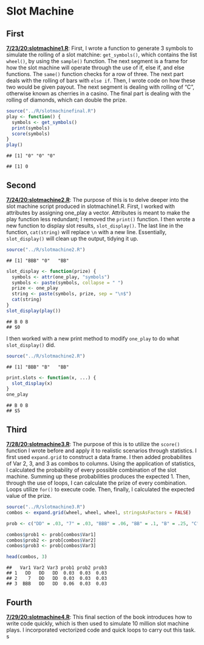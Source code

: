 Slot Machine
================

## First

[**7/23/20:slotmachine1.R**](../R/slotmachine1.R): First, I wrote a
function to generate 3 symbols to simulate the rolling of a slot
matchine: `get_symbols()`, which contains the list `wheel()`, by using
the `sample()` function. The next segment is a frame for how the slot
machine will operate through the use of if, else if, and else functions.
The `same()` function checks for a row of three. The next part deals
with the rolling of bars with `else if`. Then, I wrote code on how these
two would be given payout. The next segment is dealing with rolling of
“C”, otherwise known as cherries in a casino. The final part is
dealing with the rolling of diamonds, which can double the prize.

``` r
source("../R/slotmachinefinal.R")
play <- function() {
  symbols <- get_symbols()
  print(symbols)
  score(symbols)
}
play()
```

    ## [1] "0" "0" "0"

    ## [1] 0

## Second

[**7/24/20:slotmachine2.R**](../R/slotmachine2.R): The purpose of this
is to delve deeper into the slot machine script produced in
slotmachine1.R. First, I worked with attributes by assigning one\_play a
vector. Attributes is meant to make the play function less redundant; I
removed the `print()` function. I then wrote a new function to display
slot results, `slot_display()`. The last line in the function,
`cat(string)` will replace `\n` with a new line. Essentially,
`slot_display()` will clean up the output, tidying it up.

``` r
source("../R/slotmachine2.R")
```

    ## [1] "BBB" "0"   "BB"

``` r
slot_display <- function(prize) {
  symbols <- attr(one_play, "symbols")
  symbols <- paste(symbols, collapse = " ")
  prize <- one_play
  string <- paste(symbols, prize, sep = "\n$")
  cat(string)
}
slot_display(play())
```

    ## B 0 B
    ## $0

I then worked with a new print method to modify `one_play` to do what
`slot_display()` did.

``` r
source("../R/slotmachine2.R")
```

    ## [1] "BBB" "B"   "BB"

``` r
print.slots <- function(x, ...) {
  slot_display(x)
}
one_play
```

    ## B 0 B
    ## $5

## Third

[**7/28/20:slotmachine3.R**](../R/slotmachine3.R): The purpose of this
is to utilize the `score()` function I wrote before and apply it to
realistic scenarios through statistics. I first used `expand.grid` to
construct a data frame. I then added probabilites of Var 2, 3, and 3 as
combos to columns. Using the application of statistics, I calculated the
probability of every possible combination of the slot machine. Summing
up these probabilities produces the expected 1. Then, through the use of
loops, I can calculate the prize of every combination. Loops utilize
`for()` to execute code. Then, finally, I calculated the expected value
of the prize.

``` r
source("../R/slotmachine3.R")
combos <- expand.grid(wheel, wheel, wheel, stringsAsFactors = FALSE)

prob <- c("DD" = .03, "7" = .03, "BBB" = .06, "BB" = .1, "B" = .25, "C" = .01, "0" = .52)

combos$prob1 <- prob[combos$Var1]
combos$prob2 <- prob[combos$Var2]
combos$prob3 <- prob[combos$Var3]

head(combos, 3)
```

    ##   Var1 Var2 Var3 prob1 prob2 prob3
    ## 1   DD   DD   DD  0.03  0.03  0.03
    ## 2    7   DD   DD  0.03  0.03  0.03
    ## 3  BBB   DD   DD  0.06  0.03  0.03

## Fourth

[**7/29/20:slotmachine4.R**](../R/slotmachine4.R): This final section of
the book introduces how to write code quickly, which is then used to
simulate 10 million slot machine plays. I incorporated vectorized code
and quick loops to carry out this task. s
